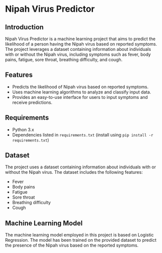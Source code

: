 # Nipah Virus Predictor

## Introduction

Nipah Virus Predictor is a machine learning project that aims to predict the likelihood of a person having the Nipah virus based on reported symptoms. The project leverages a dataset containing information about individuals with or without the Nipah virus, including symptoms such as fever, body pains, fatigue, sore throat, breathing difficulty, and cough.

## Features

- Predicts the likelihood of Nipah virus based on reported symptoms.
- Uses machine learning algorithms to analyze and classify input data.
- Provides an easy-to-use interface for users to input symptoms and receive predictions.

## Requirements

- Python 3.x
- Dependencies listed in `requirements.txt` (install using `pip install -r requirements.txt`)

## Dataset

The project uses a dataset containing information about individuals with or without the Nipah virus. The dataset includes the following features:

- Fever
- Body pains
- Fatigue
- Sore throat
- Breathing difficulty
- Cough

## Machine Learning Model

The machine learning model employed in this project is based on Logistic Regression. The model has been trained on the provided dataset to predict the presence of the Nipah virus based on the reported symptoms.
